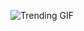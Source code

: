 ![Trending GIF](https://media3.giphy.com/media/v1.Y2lkPThiYjIxNzcydDU4dGx5NDc2aTV5bTNzaHEzaWdxZDdtaWRpN3A1Z2dmNzVkbTdhYiZlcD12MV9naWZzX3NlYXJjaCZjdD1n/CTX0ivSQbI78A/giphy.gif)
